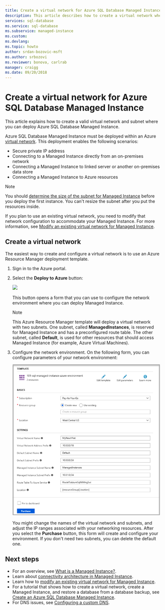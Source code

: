 ```yaml
---
title: Create a virtual network for Azure SQL Database Managed Instance | Microsoft Docs
description: This article describes how to create a virtual network where you can deploy Azure SQL Database Managed Instance.
services: sql-database
ms.service: sql-database
ms.subservice: managed-instance
ms.custom: 
ms.devlang: 
ms.topic: howto
author: srdan-bozovic-msft
ms.author: srbozovi
ms.reviewer: bonova, carlrab
manager: craigg
ms.date: 09/20/2018
---
```

# Create a virtual network for Azure SQL Database Managed Instance

This article explains how to create a valid virtual network and subnet where you can deploy Azure SQL Database Managed Instance.

Azure SQL Database Managed Instance must be deployed within an Azure [virtual network](../virtual-network/virtual-networks-overview.md). This deployment enables the following scenarios:

- Secure private IP address
- Connecting to a Managed Instance directly from an on-premises network
- Connecting a Managed Instance to linked server or another on-premises data store
- Connecting a Managed Instance to Azure resources  

> [!Note]
> You should [determine the size of the subnet for Managed Instance](sql-database-managed-instance-determine-size-vnet-subnet.md) before you deploy the first instance. You can't resize the subnet after you put the resources inside.
>
> If you plan to use an existing virtual network, you need to modify that network configuration to accommodate your Managed Instance. For more information, see [Modify an existing virtual network for Managed Instance](sql-database-managed-instance-configure-vnet-subnet.md).

## Create a virtual network

The easiest way to create and configure a virtual network is to use an Azure Resource Manager deployment template.

1. Sign in to the Azure portal.

2. Select the **Deploy to Azure** button:

   <a target="_blank" href="https://portal.azure.com/#create/Microsoft.Template/uri/https%3A%2F%2Fraw.githubusercontent.com%2FAzure%2Fazure-quickstart-templates%2Fmaster%2F101-sql-managed-instance-azure-environment%2Fazuredeploy.json" rel="noopener" data-linktype="external"> <img src="http://azuredeploy.net/deploybutton.png" data-linktype="external"> </a>

   This button opens a form that you can use to configure the network environment where you can deploy Managed Instance.

   > [!Note]
   > This Azure Resource Manager template will deploy a virtual network with two subnets. One subnet, called **ManagedInstances**, is reserved for Managed Instance and has a preconfigured route table. The other subnet, called **Default**, is used for other resources that should access Managed Instance (for example, Azure Virtual Machines).

3. Configure the network environment. On the following form, you can configure parameters of your network environment:

   ![Resource Manager template for configuring the Azure network](./media/sql-database-managed-instance-vnet-configuration/create-mi-network-arm.png)

   You might change the names of the virtual network and subnets, and adjust the IP ranges associated with your networking resources. After you select the **Purchase** button, this form will create and configure your environment. If you don't need two subnets, you can delete the default one.

## Next steps

- For an overview, see [What is a Managed Instance?](sql-database-managed-instance.md).
- Learn about [connectivity architecture in Managed Instance](sql-database-managed-instance-connectivity-architecture.md).
- Learn how to [modify an existing virtual network for Managed Instance](sql-database-managed-instance-configure-vnet-subnet.md).
- For a tutorial that shows how to create a virtual network, create a Managed Instance, and restore a database from a database backup, see [Create an Azure SQL Database Managed Instance](sql-database-managed-instance-get-started.md).
- For DNS issues, see [Configuring a custom DNS](sql-database-managed-instance-custom-dns.md).
